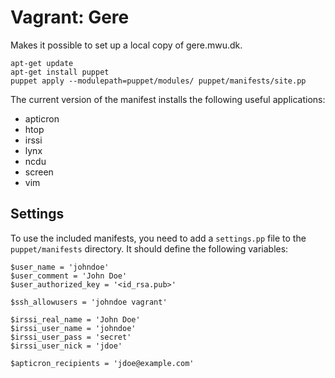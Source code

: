 Vagrant: Gere
=============

Makes it possible to set up a local copy of gere.mwu.dk.

    apt-get update
    apt-get install puppet
    puppet apply --modulepath=puppet/modules/ puppet/manifests/site.pp

The current version of the manifest installs the following useful applications:

* apticron
* htop
* irssi
* lynx
* ncdu
* screen
* vim

Settings
--------

To use the included manifests, you need to add a `settings.pp` file to the `puppet/manifests` directory. It should define the following variables:

    $user_name = 'johndoe'
    $user_comment = 'John Doe'
    $user_authorized_key = '<id_rsa.pub>'

    $ssh_allowusers = 'johndoe vagrant'

    $irssi_real_name = 'John Doe'
    $irssi_user_name = 'johndoe'
    $irssi_user_pass = 'secret'
    $irssi_user_nick = 'jdoe'

    $apticron_recipients = 'jdoe@example.com'
